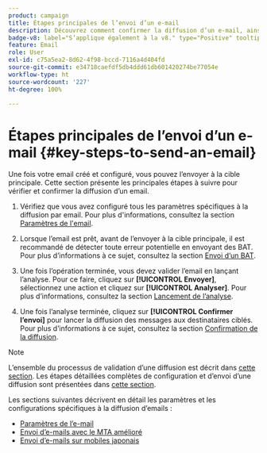 ```yaml
---
product: campaign
title: Étapes principales de l’envoi d’un e-mail
description: Découvrez comment confirmer la diffusion d’un e-mail, ainsi que les spécificités de la diffusion d’e-mails.
badge-v8: label="S’applique également à la v8." type="Positive" tooltip="S’applique également à Campaign v8."
feature: Email
role: User
exl-id: c75a5ea2-8d62-4f98-bccd-7116a4d404fd
source-git-commit: e34718caefdf5db4ddd61db601420274be77054e
workflow-type: ht
source-wordcount: '227'
ht-degree: 100%

---
```


# Étapes principales de l’envoi d’un e-mail {#key-steps-to-send-an-email}

Une fois votre email créé et configuré, vous pouvez l’envoyer à la cible principale. Cette section présente les principales étapes à suivre pour vérifier et confirmer la diffusion d’un email.

1. Vérifiez que vous avez configuré tous les paramètres spécifiques à la diffusion par email. Pour plus d&#39;informations, consultez la section [Paramètres de l&#39;email](email-parameters.md).
1. Lorsque l’email est prêt, avant de l’envoyer à la cible principale, il est recommandé de détecter toute erreur potentielle en envoyant des BAT. Pour plus dʼinformations à ce sujet, consultez la section [Envoi dʼun BAT](steps-validating-the-delivery.md#sending-a-proof).

1. Une fois l’opération terminée, vous devez valider l’email en lançant l’analyse. Pour ce faire, cliquez sur **[!UICONTROL Envoyer]**, sélectionnez une action et cliquez sur **[!UICONTROL Analyser]**. Pour plus dʼinformations, consultez la section [Lancement de lʼanalyse](steps-validating-the-delivery.md#analyzing-the-delivery).

1. Une fois l’analyse terminée, cliquez sur **[!UICONTROL Confirmer l’envoi]** pour lancer la diffusion des messages aux destinataires ciblés. Pour plus dʼinformations à ce sujet, consultez la section [Confirmation de la diffusion](steps-sending-the-delivery.md#confirming-delivery).

   <!--Add screenshot with analysis done and Confirm delivery button activated.-->

>[!NOTE]
>
>L’ensemble du processus de validation d’une diffusion est décrit dans [cette section](steps-validating-the-delivery.md). Les étapes détaillées complètes de configuration et d’envoi d’une diffusion sont présentées dans [cette section](steps-sending-the-delivery.md).

Les sections suivantes décrivent en détail les paramètres et les configurations spécifiques à la diffusion d’emails :
<!--* [Generating the mirror page](generating-mirror-page.md)
* [Email BCC](email-bcc.md)-->
* [Paramètres de l’e-mail](email-parameters.md)
* [Envoi d’e-mails avec le MTA amélioré](sending-with-enhanced-mta.md)
* [Envoi dʼe-mails sur mobiles japonais](sending-emails-on-japanese-mobiles.md)
